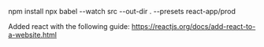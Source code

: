 npm install
npx babel --watch src --out-dir . --presets react-app/prod

Added react with the following guide: https://reactjs.org/docs/add-react-to-a-website.html
